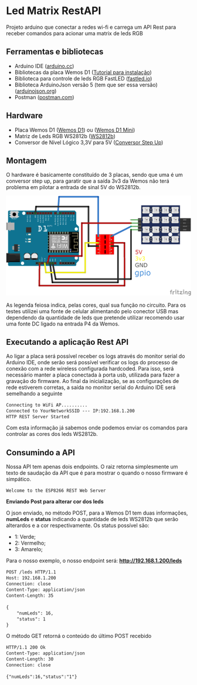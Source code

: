 # Led Matrix RestAPI
Projeto arduino que conectar a redes wi-fi e carrega um API Rest para receber comandos para acionar uma matrix de leds RGB

## Ferramentas e bibliotecas
- Arduino IDE ([arduino.cc](https://www.arduino.cc))
- Bibliotecas da placa Wemos D1 ([Tutorial para instalação](https://blogmasterwalkershop.com.br/embarcados/wemos/wemos-d1-configurando-a-ide-do-arduino/))
- Biblioteca para controle de leds RGB FastLED ([fastled.io](https://fastled.io))
- Biblioteca ArduinoJson versão 5 (tem que ser essa versão) ([arduinojson.org](https://arduinojson.org/v5/doc/installation))
- Postman ([postman.com](https://www.postman.com/))

## Hardware
- Placa Wemos D1 ([Wemos D1](https://www.filipeflop.com/produto/placa-wemos-d1-r2-wifi-esp8266/)) ou ([Wemos D1 Mini](https://www.filipeflop.com/produto/placa-wemos-d1-mini-pro-wifi-esp8266/))
- Matriz de Leds RGB WS2812b ([WS2812b](https://www.filipeflop.com/produto/painel-de-led-rgb-x16-ws2812-5050/?gclid=CjwKCAjw_qb3BRAVEiwAvwq6VlFsxFiCEGXGkRQ5Az3WoAN2fasJSACHhEla_VCaw_X2dU4IQ4iVERoC_8sQAvD_BwE))
- Conversor de Nível Lógico 3,3V para 5V ([Conversor Step Up](https://www.filipeflop.com/produto/conversor-de-nivel-logico-33-5v-bidirecional/))

## Montagem
O hardware é basicamente constituído de 3 placas, sendo que uma é um conversor step up, para garatir que a saída 3v3 da Wemos não terá problema em pilotar a entrada de sinal 5V do WS2812b. 

![Esquema de montagem do circuito](images/WemosWs2812b.png)

As legenda feiosa indica, pelas cores, qual sua função no circuito. 
Para os testes utilizei uma fonte de celular alimentando pelo conector USB mas dependendo da quantidade de leds que pretende utilizar recomendo usar uma fonte DC ligado na entrada P4 da Wemos. 

## Executando a aplicação Rest API
Ao ligar a placa será possível receber os logs através do monitor serial do Arduino IDE, onde serão será possível verificar os logs do processo de conexão com a rede wireless configurada hardcoded. Para isso, será necessário manter a placa conectada à porta usb, utilizada para fazer a gravação do firmware. Ao final da inicialização, se as configurações de rede estiverem corretas, a saída no monitor serial do Arduino IDE será semelhando a seguinte

```
Connecting to WiFi AP..........
Connected to YourNetworkSSID --- IP:192.168.1.200
HTTP REST Server Started
```

Com esta informação já sabemos onde podemos enviar os comandos para controlar as cores dos leds WS2812b. 

## Consumindo a API
Nossa API tem apenas dois endpoints. O raiz retorna simplesmente um texto de saudação da API que é para mostrar o quando o nosso firmware é simpático.

```
Welcome to the ESP8266 REST Web Server
```

**Enviando Post para alterar cor dos leds**

O json enviado, no método POST, para a Wemos D1 tem duas informações, **numLeds** e **status** indicando a quantidade de leds WS2812b que serão alterardos e a cor respectivamente. Os status possível são:

- 1: Verde;
- 2: Vermelho;
- 3: Amarelo;

Para o nosso exemplo, o nosso endpoint será: **http://192.168.1.200/leds**

```
POST /leds HTTP/1.1
Host: 192.168.1.200
Connection: close
Content-Type: application/json
Content-Length: 35

{
	"numLeds": 16,
	"status": 1
}
```

O método GET retorná o conteúdo do último POST recebido

```
HTTP/1.1 200 Ok
Content-Type: application/json
Content-Length: 30
Connection: close

{"numLeds":16,"status":"1"}
```
